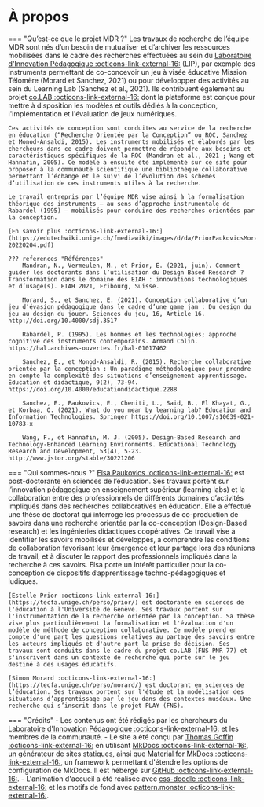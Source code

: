 <style>
  .md-content__button {
    display: none;
  }
</style>

# À propos
<!-- :material-folder-information:{.lg} -->
=== "Qu’est-ce que le projet MDR ?"
    Les travaux de recherche de l’équipe MDR sont nés d’un besoin de mutualiser et d’archiver les ressources mobilisées dans le cadre des recherches effectuées au sein du [Laboratoire d'Innovation Pédagogique :octicons-link-external-16:](https://www.lip-unige.ch/) (LIP), par exemple des instruments permettant de co-concevoir un jeu à visée éducative Mission Télomère (Morard et Sanchez, 2021) ou pour développper des activités au sein du Learning Lab (Sanchez et al., 2021). Ils contribuent également au projet [co.LAB :octicons-link-external-16:](https://www.colab-project.ch/) dont la plateforme est conçue pour mettre à disposition les modèles et outils dédiés à la conception, l'implémentation et l'évaluation de jeux numériques.
    
    Ces activités de conception sont conduites au service de la recherche en éducation (“Recherche Orientée par la Conception” ou ROC, Sanchez et Monod-Ansaldi, 2015). Les instruments mobilisés et élaborés par les chercheurs dans ce cadre doivent permettre de répondre aux besoins et caractéristiques spécifiques de la ROC (Mandran et al., 2021 ; Wang et Hannafin, 2005). Ce modèle a ensuite été implémenté sur ce site pour proposer à la communauté scientifique une bibliothèque collaborative permettant l’échange et le suivi de l’évolution des schèmes d’utilisation de ces instruments utiles à la recherche.

    Le travail entrepris par l’équipe MDR vise ainsi à la formalisation théorique des instruments – au sens d’approche instrumentale de Rabardel (1995) – mobilisés pour conduire des recherches orientées par la conception.

    [En savoir plus :octicons-link-external-16:](https://edutechwiki.unige.ch/fmediawiki/images/d/da/PriorPaukovicsMorard-20220204.pdf)

    ??? references "Références"
        Mandran, N., Vermeulen, M., et Prior, E. (2021, juin). Comment guider les doctorants dans l’utilisation du Design Based Research ? Transformation dans le domaine des EIAH : innovations technologiques et d’usage(s). EIAH 2021, Fribourg, Suisse.
        
        Morard, S., et Sanchez, E. (2021). Conception collaborative d’un jeu d’évasion pédagogique dans le cadre d’une game jam : Du design du jeu au design du jouer. Sciences du jeu, 16, Article 16. http://doi.org/10.4000/sdj.3517
        
        Rabardel, P. (1995). Les hommes et les technologies; approche cognitive des instruments contemporains. Armand Colin. https://hal.archives-ouvertes.fr/hal-01017462
        
        Sanchez, E., et Monod-Ansaldi, R. (2015). Recherche collaborative orientée par la conception : Un paradigme méthodologique pour prendre en compte la complexité des situations d’enseignement-apprentissage. Éducation et didactique, 9(2), 73‑94. https://doi.org/10.4000/educationdidactique.2288
        
        Sanchez, E., Paukovics, E., Cheniti, L., Said, B., El Khayat, G., et Korbaa, O. (2021). What do you mean by learning lab? Education and Information Technologies. Springer https://doi.org/10.1007/s10639-021-10783-x
        
        Wang, F., et Hannafin, M. J. (2005). Design-Based Research and Technology-Enhanced Learning Environments. Educational Technology Research and Development, 53(4), 5‑23. http://www.jstor.org/stable/30221206        

=== "Qui sommes-nous ?"
    [Elsa Paukovics :octicons-link-external-16:](https://ch.linkedin.com/in/elsa-paukovics-45aa32a4) est post-doctorante en sciences de l’éducation. Ses travaux portent sur l’innovation pédagogique en enseignement supérieur (learning labs) et la collaboration entre des professionnels de différents domaines d’activités impliqués dans des recherches collaboratives en éducation. Elle a effectué une thèse de doctorat qui interroge les processus de co-production de savoirs dans une recherche orientée par la co-conception (Design-Based research) et les ingénieries didactiques coopératives. Ce travail vise à identifier les savoirs mobilisés et développés, à comprendre les conditions de collaboration favorisant leur émergence et leur partage lors des réunions de travail, et à discuter le rapport des professionnels impliqués dans la recherche à ces savoirs. Elsa porte un intérêt particulier pour la co-conception de dispositifs d’apprentissage techno-pédagogiques et ludiques.

    [Estelle Prior :octicons-link-external-16:](https://tecfa.unige.ch/perso/prior/) est doctorante en sciences de l'éducation à l'Université de Genève. Ses travaux portent sur l'instrumentation de la recherche orientée par la conception. Sa thèse vise plus particulièrement la formalisation et l'évaluation d'un modèle de méthode de conception collaborative. Ce modèle prend en compte d'une part les questions relatives au partage des savoirs entre les acteurs impliqués et d'autre part la prise de décision. Ses travaux sont conduits dans le cadre du projet co.LAB (FNS PNR 77) et s'inscrivent dans un contexte de recherche qui porte sur le jeu destiné à des usages éducatifs.

    [Simon Morard :octicons-link-external-16:](https://tecfa.unige.ch/perso/morard/) est doctorant en sciences de l’éducation. Ses travaux portent sur l'étude et la modélisation des situations d’apprentissage par le jeu dans des contextes muséaux. Une recherche qui s’inscrit dans le projet PLAY (FNS).

=== "Crédits"
    - Les contenus ont été rédigés par les chercheurs du [Laboratoire d'Innovation Pédagogique :octicons-link-external-16:](https://www.lip-unige.ch/) et les membres de la communauté.
    - Le site a été conçu par [Thomas Goffin :octicons-link-external-16:](https://tecfaetu.unige.ch/perso/maltt/goffint9/) en utilisant [MkDocs :octicons-link-external-16:](https://www.mkdocs.org), un générateur de sites statiques, ainsi que [Material for MkDocs :octicons-link-external-16:](https://github.com/squidfunk/mkdocs-material), un framework permettant d'étendre les options de configuration de MkDocs. Il est hébergé sur [GitHub :octicons-link-external-16:](https://github.com/thomas-qwertz/MDR).
    - L'animation d'accueil a été réalisée avec [css-doodle :octicons-link-external-16:](https://css-doodle.com/) et les motifs de fond avec [pattern.monster :octicons-link-external-16:](https://github.com/catchspider2002/svelte-svg-patterns).